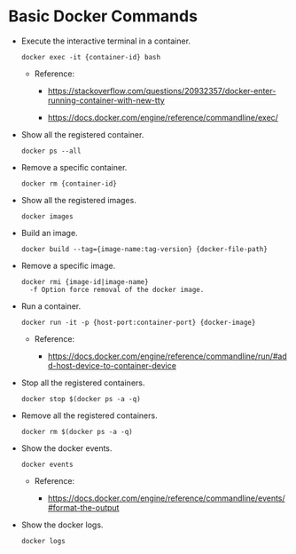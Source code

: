 # Basic Docker Commands

- Execute the interactive terminal in a container.

  ```text
  docker exec -it {container-id} bash
  ```

  - Reference:

    - <https://stackoverflow.com/questions/20932357/docker-enter-running-container-with-new-tty>

    - <https://docs.docker.com/engine/reference/commandline/exec/>

- Show all the registered container.

  ```text
  docker ps --all
  ```

- Remove a specific container.

  ```text
  docker rm {container-id}
  ```

- Show all the registered images.

  ```text
  docker images
  ```

- Build an image.

  ```text
  docker build --tag={image-name:tag-version} {docker-file-path}
  ```

- Remove a specific image.

  ```text
  docker rmi {image-id|image-name}
    -f Option force removal of the docker image.
  ```

- Run a container.

  ```text
  docker run -it -p {host-port:container-port} {docker-image}
  ```

  - Reference:
  
    - <https://docs.docker.com/engine/reference/commandline/run/#add-host-device-to-container-device>

- Stop all the registered containers.

  ```text
  docker stop $(docker ps -a -q)
  ```

- Remove all the registered containers.

  ```text
  docker rm $(docker ps -a -q)
  ```

- Show the docker events.

  ```text
  docker events
  ```

  - Reference:
  
    - <https://docs.docker.com/engine/reference/commandline/events/#format-the-output>

- Show the docker logs.

  ```text
  docker logs
  ```
